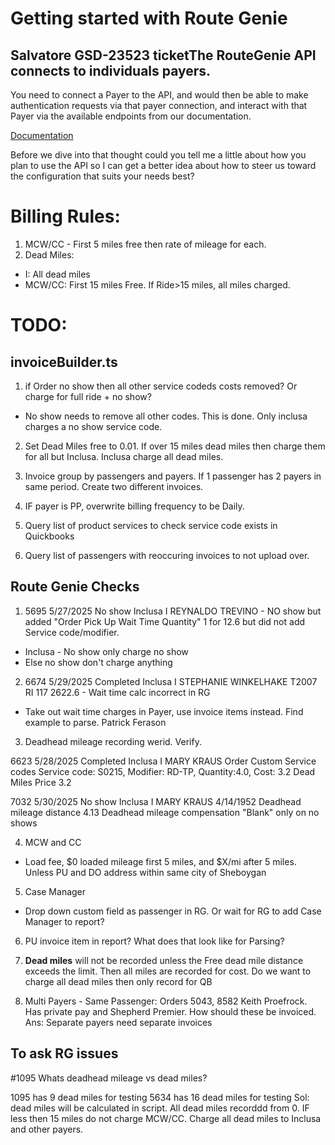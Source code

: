 # Getting started with Route Genie

## Salvatore GSD-23523 ticketThe RouteGenie API connects to individuals payers.
You need to connect a Payer to the API, and would then be able to make authentication requests via that payer connection, and interact with that Payer via the available endpoints from our documentation.

[Documentation](https://documenter.getpostman.com/view/26777355/2s93RZLpYS#917a28e4-8ec6-454b-8dd0-9f3b58773c1d)

Before we dive into that thought could you tell me a little about how you plan to use the API so I can get a better idea about how to steer us toward the configuration that suits your needs best?


# Billing Rules:
1. MCW/CC - First 5 miles free then rate of mileage for each.
2. Dead Miles:
  - I: All dead miles
  - MCW/CC: First 15 miles Free. If Ride>15 miles, all miles charged.

# TODO:

## invoiceBuilder.ts
1. if Order no show then all other service codeds costs removed? Or charge for full ride + no show?
- No show needs to remove all other codes. This is done. Only inclusa charges a no show service code.

2. Set Dead Miles free to 0.01. If over 15 miles dead miles then charge them for all but Inclusa. Inclusa charge all dead miles.

3. Invoice group by passengers and payers. If 1 passenger has 2 payers in same period. Create two different invoices.

4. IF payer is PP, overwrite billing frequency to be Daily.

5. Query list of product services to check service code exists in Quickbooks

6. Query list of passengers with reoccuring invoices to not upload over.



## Route Genie Checks
1. 5695	5/27/2025	No show	Inclusa	I	REYNALDO	TREVINO - NO show but added "Order Pick Up Wait Time Quantity" 1 for 12.6 but did not add Service code/modifier.
- Inclusa - No show only charge no show
- Else no show don't charge anything

2. 6674	5/29/2025	Completed	Inclusa	I	STEPHANIE	WINKELHAKE  T2007	RI	117	2622.6 - Wait time calc incorrect in RG
- Take out wait time charges in Payer, use invoice items instead. Find example to parse. Patrick Ferason

3. Deadhead mileage recording werid. Verify.

6623	5/28/2025	Completed	Inclusa	I	MARY	KRAUS
Order Custom Service codes Service code: S0215, Modifier: RD-TP, Quantity:4.0, Cost: 3.2 
Dead Miles Price 3.2

7032	5/30/2025	No show	Inclusa	I	MARY	KRAUS	4/14/1952
Deadhead mileage distance 4.13 
Deadhead mileage compensation "Blank"
only on no shows



4. MCW and CC
- Load fee, $0 loaded mileage first 5 miles, and $X/mi after 5 miles. Unless PU and DO address within same city of Sheboygan


5. Case Manager 
- Drop down custom field as passenger in RG. Or wait for RG to add Case Manager to report?

6. PU invoice item in report? What does that look like for Parsing?

7. **Dead miles** will not be recorded unless the Free dead mile distance exceeds the limit. Then all miles are recorded for cost. Do we want to charge all dead miles then only record for QB 

8. Multi Payers - Same Passenger: Orders 5043, 8582 Keith Proefrock. Has private pay and Shepherd Premier. How should these be invoiced. Ans: Separate payers need separate invoices

## To ask RG issues

#1095 Whats deadhead mileage vs dead miles?

1095 has 9 dead miles for testing
5634 has 16 dead miles for testing
Sol: dead miles will be calculated in script. All dead miles recorddd from 0. IF less then 15 miles do not charge MCW/CC. Charge all dead miles to Inclusa and other payers.

